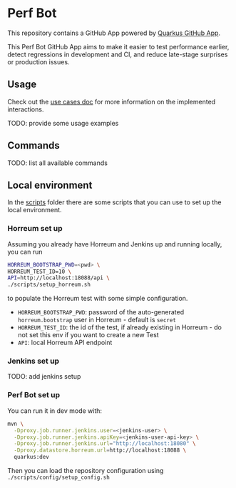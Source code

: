 
# Perf Bot 

This repository contains a GitHub App powered by [Quarkus GitHub App](https://github.com/quarkiverse/quarkus-github-app).

This Perf Bot GitHub App aims to make it easier to test performance earlier, detect regressions in 
development and CI, and reduce late-stage surprises or production issues.

## Usage

Check out the [use cases doc](docs/USE_CASES.md) for more information on the implemented interactions.

TODO: provide some usage examples

## Commands

TODO: list all available commands

## Local environment

In the [scripts](scripts) folder there are some scripts that you can use to set up the local environment.

### Horreum set up
Assuming you already have Horreum and Jenkins up and running locally, you can run
```bash
HORREUM_BOOTSTRAP_PWD=<pwd> \
HORREUM_TEST_ID=10 \
API=http://localhost:18088/api \
./scripts/setup_horreum.sh
```

to populate the Horreum test with some simple configuration.

* `HORREUM_BOOTSTRAP_PWD`: password of the auto-generated `horreum.bootstrap` user in Horreum - default is `secret`
* `HORREUM_TEST_ID`: the id of the test, if already existing in Horreum - do not set this env if you want to create a new Test
* `API`: local Horreum API endpoint

### Jenkins set up
TODO: add jenkins setup

### Perf Bot set up

You can run it in dev mode with:
```bash
mvn \
  -Dproxy.job.runner.jenkins.user=<jenkins-user> \
  -Dproxy.job.runner.jenkins.apiKey=<jenkins-user-api-key> \
  -Dproxy.job.runner.jenkins.url="http://localhost:18080" \
  -Dproxy.datastore.horreum.url=http://localhost:18088 \
  quarkus:dev
```

Then you can load the repository configuration using `./scripts/config/setup_config.sh`